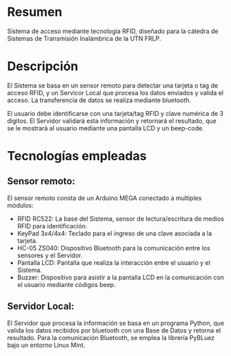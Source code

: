 # Resumen
Sistema de acceso mediante tecnología RFID, diseñado para la cátedra de Sistemas de Transmisión Inalámbrica de la UTN FRLP.

# Descripción
El Sistema se basa en un sensor remoto para detectar una tarjeta o tag de acceso RFID, y un Servicor Local que procesa los datos enviados y valida el acceso. La transferencia de datos se realiza mediante bluetooth.

El usuario debe identificarse con una tarjeta/tag RFID y clave numérica de 3 digitos. El Servidor validará esta información y retornará el resultado, que se le mostrará al usuario mediante una pantalla LCD y un beep-code.

# Tecnologías empleadas
## Sensor remoto:
El sensor remoto consta de un Arduino MEGA conectado a multiples módulos:
  - RFID RC522: La base del Sistema, sensor de lectura/escritura de medios RFID para identificación.
  - KeyPad 3x4/4x4: Teclado para el ingreso de una clave asociada a la tarjeta.
  - HC-05 ZS040: Dispositivo Bluetooth para la comunicación entre los sensores y el Servidor.
  - Pantalla LCD: Pantalla que realiza la interacción entre el usuario y el Sistema.
  - Buzzer: Dispositivo para asistir a la pantalla LCD en la comunicación con el usuario mediante códigos beep.


## Servidor Local:
El Servidor que procesa la información se basa en un programa Python, que valida los datos recibidos por bluetooth con una Base de Datos y retorna el resultado. Para la comunicación Bluetooth, se emplea la librería PyBLuez bajo un entorno Linux Mint.
